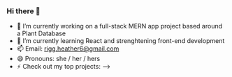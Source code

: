 ### Hi there 👋

- 🔭 I’m currently working on a full-stack MERN app project based around a Plant Database
- 🌱 I’m currently learning React and strenghtening front-end development
- 📫 Email: rigg.heather6@gmail.com
- 😄 Pronouns: she / her / hers
- ⚡ Check out my top projects:
-->
